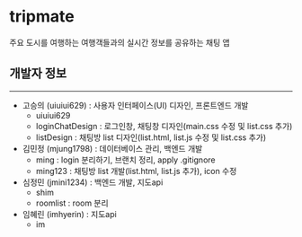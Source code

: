# tripmate
주요 도시를 여행하는 여행객들과의 실시간 정보를 공유하는 채팅 앱



## 개발자 정보
------------
+ 고승의 (uiuiui629) : 사용자 인터페이스(UI) 디자인, 프론트엔드 개발
  * uiuiui629
  * loginChatDesign : 로그인창, 채팅창 디자인(main.css 수정 및 list.css 추가)
  * listDesign : 채팅방 list 디자인(list.html, list.js 수정 및 list.css 추가)
+ 김민정 (mjung1798) : 데이터베이스 관리, 백엔드 개발
  * ming : login 분리하기, 브랜치 정리, apply .gitignore
  * ming123 : 채팅방 list 개발(list.html, list.js 추가), icon 수정
+ 심정민 (jmini1234) : 백엔드 개발, 지도api
  * shim
  * roomlist : room 분리
+ 임혜린 (imhyerin) : 지도api
  * im
